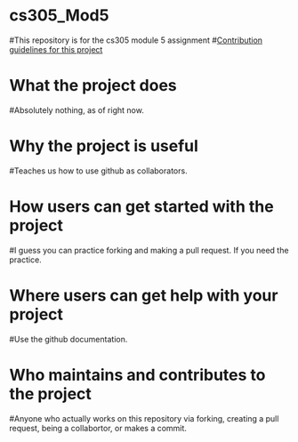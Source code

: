 # cs305_Mod5
#This repository is for the cs305 module 5 assignment
#[Contribution guidelines for this project](cs305_Mod5/CONTRIBUTING.md)
#  What the project does
#Absolutely nothing, as of right now.
#  Why the project is useful
#Teaches us how to use github as collaborators.
#   How users can get started with the project
#I guess you can practice forking and making a pull request. If you need the practice.
#   Where users can get help with your project
#Use the github documentation.
#   Who maintains and contributes to the project
#Anyone who actually works on this repository via forking, creating a pull request, being a collabortor, or makes a commit. 

